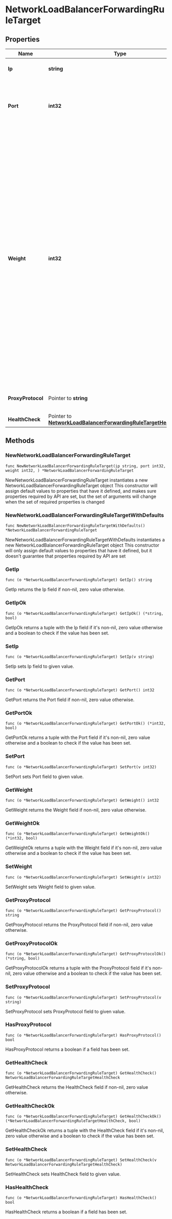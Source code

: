 # NetworkLoadBalancerForwardingRuleTarget

## Properties

|Name | Type | Description | Notes|
|------------ | ------------- | ------------- | -------------|
|**Ip** | **string** | The IP of the balanced target VM. | |
|**Port** | **int32** | The port of the balanced target service; valid range is 1 to 65535. | |
|**Weight** | **int32** | Traffic is distributed in proportion to target weight, relative to the combined weight of all targets. A target with higher weight receives a greater share of traffic. Valid range is 0 to 256 and default is 1. Targets with weight of 0 do not participate in load balancing but still accept persistent connections. It is best to assign weights in the middle of the range to leave room for later adjustments. | |
|**ProxyProtocol** | Pointer to **string** | Proxy protocol version. | [optional] [default to "none"]|
|**HealthCheck** | Pointer to [**NetworkLoadBalancerForwardingRuleTargetHealthCheck**](NetworkLoadBalancerForwardingRuleTargetHealthCheck.md) |  | [optional] |

## Methods

### NewNetworkLoadBalancerForwardingRuleTarget

`func NewNetworkLoadBalancerForwardingRuleTarget(ip string, port int32, weight int32, ) *NetworkLoadBalancerForwardingRuleTarget`

NewNetworkLoadBalancerForwardingRuleTarget instantiates a new NetworkLoadBalancerForwardingRuleTarget object
This constructor will assign default values to properties that have it defined,
and makes sure properties required by API are set, but the set of arguments
will change when the set of required properties is changed

### NewNetworkLoadBalancerForwardingRuleTargetWithDefaults

`func NewNetworkLoadBalancerForwardingRuleTargetWithDefaults() *NetworkLoadBalancerForwardingRuleTarget`

NewNetworkLoadBalancerForwardingRuleTargetWithDefaults instantiates a new NetworkLoadBalancerForwardingRuleTarget object
This constructor will only assign default values to properties that have it defined,
but it doesn't guarantee that properties required by API are set

### GetIp

`func (o *NetworkLoadBalancerForwardingRuleTarget) GetIp() string`

GetIp returns the Ip field if non-nil, zero value otherwise.

### GetIpOk

`func (o *NetworkLoadBalancerForwardingRuleTarget) GetIpOk() (*string, bool)`

GetIpOk returns a tuple with the Ip field if it's non-nil, zero value otherwise
and a boolean to check if the value has been set.

### SetIp

`func (o *NetworkLoadBalancerForwardingRuleTarget) SetIp(v string)`

SetIp sets Ip field to given value.


### GetPort

`func (o *NetworkLoadBalancerForwardingRuleTarget) GetPort() int32`

GetPort returns the Port field if non-nil, zero value otherwise.

### GetPortOk

`func (o *NetworkLoadBalancerForwardingRuleTarget) GetPortOk() (*int32, bool)`

GetPortOk returns a tuple with the Port field if it's non-nil, zero value otherwise
and a boolean to check if the value has been set.

### SetPort

`func (o *NetworkLoadBalancerForwardingRuleTarget) SetPort(v int32)`

SetPort sets Port field to given value.


### GetWeight

`func (o *NetworkLoadBalancerForwardingRuleTarget) GetWeight() int32`

GetWeight returns the Weight field if non-nil, zero value otherwise.

### GetWeightOk

`func (o *NetworkLoadBalancerForwardingRuleTarget) GetWeightOk() (*int32, bool)`

GetWeightOk returns a tuple with the Weight field if it's non-nil, zero value otherwise
and a boolean to check if the value has been set.

### SetWeight

`func (o *NetworkLoadBalancerForwardingRuleTarget) SetWeight(v int32)`

SetWeight sets Weight field to given value.


### GetProxyProtocol

`func (o *NetworkLoadBalancerForwardingRuleTarget) GetProxyProtocol() string`

GetProxyProtocol returns the ProxyProtocol field if non-nil, zero value otherwise.

### GetProxyProtocolOk

`func (o *NetworkLoadBalancerForwardingRuleTarget) GetProxyProtocolOk() (*string, bool)`

GetProxyProtocolOk returns a tuple with the ProxyProtocol field if it's non-nil, zero value otherwise
and a boolean to check if the value has been set.

### SetProxyProtocol

`func (o *NetworkLoadBalancerForwardingRuleTarget) SetProxyProtocol(v string)`

SetProxyProtocol sets ProxyProtocol field to given value.

### HasProxyProtocol

`func (o *NetworkLoadBalancerForwardingRuleTarget) HasProxyProtocol() bool`

HasProxyProtocol returns a boolean if a field has been set.

### GetHealthCheck

`func (o *NetworkLoadBalancerForwardingRuleTarget) GetHealthCheck() NetworkLoadBalancerForwardingRuleTargetHealthCheck`

GetHealthCheck returns the HealthCheck field if non-nil, zero value otherwise.

### GetHealthCheckOk

`func (o *NetworkLoadBalancerForwardingRuleTarget) GetHealthCheckOk() (*NetworkLoadBalancerForwardingRuleTargetHealthCheck, bool)`

GetHealthCheckOk returns a tuple with the HealthCheck field if it's non-nil, zero value otherwise
and a boolean to check if the value has been set.

### SetHealthCheck

`func (o *NetworkLoadBalancerForwardingRuleTarget) SetHealthCheck(v NetworkLoadBalancerForwardingRuleTargetHealthCheck)`

SetHealthCheck sets HealthCheck field to given value.

### HasHealthCheck

`func (o *NetworkLoadBalancerForwardingRuleTarget) HasHealthCheck() bool`

HasHealthCheck returns a boolean if a field has been set.



